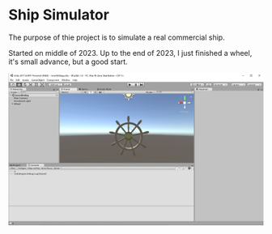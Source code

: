 # Ship Simulator
The purpose of thie project is to simulate a real commercial ship.

Started on middle of 2023. Up to the end of 2023, I just finished a wheel, it's small advance, but a good start.

![image](https://github.com/tech26z/Ship-Simulator/blob/main/Pics/wheel.png)
